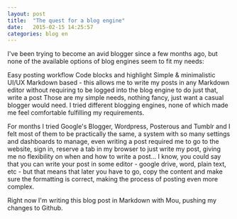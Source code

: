 ```yaml
---
layout: post
title:  "The quest for a blog engine"
date:   2015-02-15 14:25:57
categories: blog en
---
```

I've been trying to become an avid blogger since a few months ago, but none of the available options of blog engines seem to fit my needs:

Easy posting workflow
Code blocks and highlight
Simple & minimalistic UI/UX
Markdown based - this allows me to write my posts in any Markdown editor without requiring to be logged into the blog engine to do just that, write a post
Those are my simple needs, nothing fancy, just want a casual blogger would need. I tried different blogging engines, none of which made me feel comfortable fulfilling my requirements.

For months I tried Google's Blogger, Wordpress, Posterous and Tumblr and I felt most of them to be practically the same, a system with so many settings and dashboards to manage, even writing a post required me to go to the website, sign in, reserve a tab in my browser to just write my post, giving me no flexibility on when and how to write a post… I know, you could say that you can write your post in some editor - google drive, word, plain text, etc - but that means that later you have to go, copy the content and make sure the formatting is correct, making the process of posting even more complex.

Right now I'm writing this blog post in Markdown with Mou, pushing my changes to Github.
